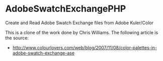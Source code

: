 # AdobeSwatchExchangePHP
Create and Read Adobe Swatch Exchange files from Adobe Kuler/Color

This is a clone of the work done by Chris Williams. The following article is the source:
* http://www.colourlovers.com/web/blog/2007/11/08/color-palettes-in-adobe-swatch-exchange-ase
